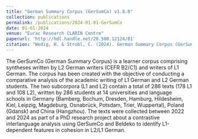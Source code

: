 ```yaml
---
title: "German Summary Corpus (GerSumCo) v1.0.0"
collection: publications
permalink: /publications/2024-01-01-GerSumCo
date: 01-01-2024
venue: "Eurac Research CLARIN Centre"
paperurl: 'http://hdl.handle.net/20.500.12124/81'
citation: "Wedig, H. & Strobl, C. (2024). German Summary Corpus (GerSumCo) v1.0.0, Eurac Research CLARIN Centre, http://hdl.handle.net/20.500.12124/81"
---
```

The GerSumCo (German Summary Corpus) is a learner corpus comprising syntheses written by L2 German writers (CEFR B2/C1) and writers of L1 German. The corpus has been created with the objective of conducting a comparative analysis of the academic writing of L1 German and L2 German students.  The two subcorpora (L1 and L2) contain a total of 286 texts (178 L1 and 108 L2), written by 286 students at 14 universities and language schools in Germany (Bamberg, Bochum, Dresden, Hamburg, Hildesheim, Kiel, Leipzig, Magdeburg, Osnabrück, Potsdam, Trier, Wuppertal), Poland (Gdansk) and China (Hangzhou). The texts were collected between 2022 and 2024 as part of a PhD research project about a contrastive interlanguage analysis using GerSumCo and Beldeko to identify L1-dependent features in cohesion in L2/L1 German.